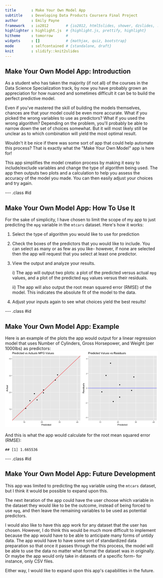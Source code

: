 ```yaml
---
title       : Make Your Own Model App
subtitle    : Developing Data Products Coursera Final Project
author      : Emily Payne
framework   : io2012        # {io2012, html5slides, shower, dzslides, ...}
highlighter : highlight.js  # {highlight.js, prettify, highlight}
hitheme     : tomorrow      # 
widgets     : []            # {mathjax, quiz, bootstrap}
mode        : selfcontained # {standalone, draft}
knit        : slidify::knit2slides
---
```


## Make Your Own Model App: Introduction

As a student who has taken the majority (if not all) of the courses in the Data Science Specialization track, by now you have probably grown an appreciation for how nuanced and sometimes difficult it can be to build the perfect predictive model. 

Even if you've mastered the skill of building the models themselves, chances are that your model could be even more accurate. What if you picked the wrong variables to use as predictors? What if you used the wrong algorithm? Depending on the problem, you'll probably be able to narrow down the set of choices somewhat. But it will most likely still be unclear as to which combination will yield the most optimal result.

Wouldn't it be nice if there was some sort of app that could help automate this process? That is exactly what the "Make Your Own Model" app is here for! 

This app simplifies the model creation process by making it easy to include/exclude variables and change the type of algorithm being used. The app then outputs two plots and a calculation to help you assess the accuracy of the model you made. You can then easily adjust your choices and try again.

--- .class #id 

## Make Your Own Model App: How To Use It

For the sake of simplicity, I have chosen to limit the scope of my app to just predicting the `mpg` variable in the `mtcars` dataset. Here's how it works:

1. Select the type of algorithm you would like to use for prediction

2. Check the boxes of the predictors that you would like to include. You can select as many or as few as you like- however, if none are selected then the app will request that you select at least one predictor.

3. View the output and analyze your results. 

    i) The app will output two plots: a plot of the predicted versus actual `mpg` values, and a plot of the predicted `mpg` values versus their residuals.
    
    ii) The app will also output the root mean squared error (RMSE) of the model. This indicates the absolute fit of the model to the data.
    
4. Adjust your inputs again to see what choices yield the best results!


--- .class #id 

## Make Your Own Model App: Example

Here is an example of the plots the app would output for a linear regression model that uses Number of Cylinders, Gross Horsepower, and Weight (per 1000lbs) as predictors:
![plot of chunk unnamed-chunk-1](assets/fig/unnamed-chunk-1-1.png)


And this is what the app would calculate for the root mean squared error (RMSE):

```
## [1] 1.665536
```

--- .class #id 

## Make Your Own Model App: Future Development

This app was limited to predicting the `mpg` variable using the `mtcars` dataset, but I think it would be possible to expand upon this. 

The next iteration of the app could have the user choose which variable in the dataset they would like to be the outcome, instead of being forced to use `mpg`, and then leave the remaining variables to be used as potential predictors.

I would also like to have this app work for any dataset that the user has chosen. However, I do think this would be much more difficult to implement because the app would have to be able to anticipate many forms of untidy data. The app would have to have some sort of standardized data preparation so that once it passes through the this process, the model will be able to use the data no matter what format the dataset was in originally. Or maybe the app would only take in datasets of a specific form- for instance, only CSV files. 

Either way, I would like to expand upon this app's capabilities in the future.





